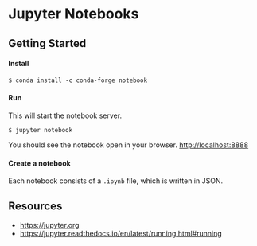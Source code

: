 # Jupyter Notebooks

## Getting Started

#### Install
```
$ conda install -c conda-forge notebook
```

#### Run
This will start the notebook server.
```
$ jupyter notebook
```
You should see the notebook open in your browser. [http://localhost:8888](http://localhost:8888)

#### Create a notebook
Each notebook consists of a `.ipynb` file, which is written in JSON.

## Resources
- https://jupyter.org
- https://jupyter.readthedocs.io/en/latest/running.html#running